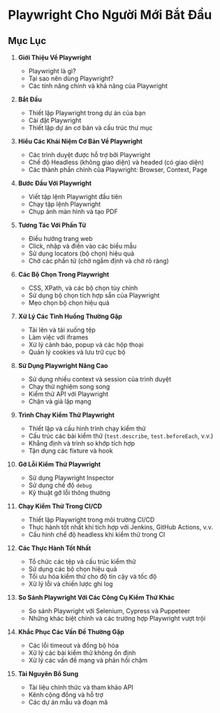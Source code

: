 # Playwright Cho Người Mới Bắt Đầu

## Mục Lục

1. **Giới Thiệu Về Playwright**
    - Playwright là gì?
    - Tại sao nên dùng Playwright?
    - Các tính năng chính và khả năng của Playwright

2. **Bắt Đầu**
    - Thiết lập Playwright trong dự án của bạn
    - Cài đặt Playwright
    - Thiết lập dự án cơ bản và cấu trúc thư mục

3. **Hiểu Các Khái Niệm Cơ Bản Về Playwright**
    - Các trình duyệt được hỗ trợ bởi Playwright
    - Chế độ Headless (không giao diện) và headed (có giao diện)
    - Các thành phần chính của Playwright: Browser, Context, Page

4. **Bước Đầu Với Playwright**
    - Viết tập lệnh Playwright đầu tiên
    - Chạy tập lệnh Playwright
    - Chụp ảnh màn hình và tạo PDF

5. **Tương Tác Với Phần Tử**
    - Điều hướng trang web
    - Click, nhập và điền vào các biểu mẫu
    - Sử dụng locators (bộ chọn) hiệu quả
    - Chờ các phần tử (chờ ngầm định và chờ rõ ràng)

6. **Các Bộ Chọn Trong Playwright**
    - CSS, XPath, và các bộ chọn tùy chỉnh
    - Sử dụng bộ chọn tích hợp sẵn của Playwright
    - Mẹo chọn bộ chọn hiệu quả

7. **Xử Lý Các Tình Huống Thường Gặp**
    - Tải lên và tải xuống tệp
    - Làm việc với iframes
    - Xử lý cảnh báo, popup và các hộp thoại
    - Quản lý cookies và lưu trữ cục bộ

8. **Sử Dụng Playwright Nâng Cao**
    - Sử dụng nhiều context và session của trình duyệt
    - Chạy thử nghiệm song song
    - Kiểm thử API với Playwright
    - Chặn và giả lập mạng

9. **Trình Chạy Kiểm Thử Playwright**
    - Thiết lập và cấu hình trình chạy kiểm thử
    - Cấu trúc các bài kiểm thử (`test.describe`, `test.beforeEach`, v.v.)
    - Khẳng định và trình so khớp tích hợp
    - Tận dụng các fixture và hook

10. **Gỡ Lỗi Kiểm Thử Playwright**
    - Sử dụng Playwright Inspector
    - Sử dụng chế độ `debug`
    - Kỹ thuật gỡ lỗi thông thường

11. **Chạy Kiểm Thử Trong CI/CD**
    - Thiết lập Playwright trong môi trường CI/CD
    - Thực hành tốt nhất khi tích hợp với Jenkins, GitHub Actions, v.v.
    - Cấu hình chế độ headless khi kiểm thử trong CI

12. **Các Thực Hành Tốt Nhất**
    - Tổ chức các tệp và cấu trúc kiểm thử
    - Sử dụng các bộ chọn hiệu quả
    - Tối ưu hóa kiểm thử cho độ tin cậy và tốc độ
    - Xử lý lỗi và chiến lược ghi log

13. **So Sánh Playwright Với Các Công Cụ Kiểm Thử Khác**
    - So sánh Playwright với Selenium, Cypress và Puppeteer
    - Những khác biệt chính và các trường hợp Playwright vượt trội

14. **Khắc Phục Các Vấn Đề Thường Gặp**
    - Các lỗi timeout và đồng bộ hóa
    - Xử lý các bài kiểm thử không ổn định
    - Xử lý các vấn đề mạng và phản hồi chậm

15. **Tài Nguyên Bổ Sung**
    - Tài liệu chính thức và tham khảo API
    - Kênh cộng đồng và hỗ trợ
    - Các dự án mẫu và đoạn mã
